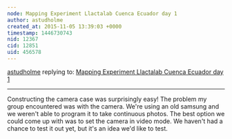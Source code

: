 ```yaml
---
node: Mapping Experiment Llactalab Cuenca Ecuador day 1
author: astudholme
created_at: 2015-11-05 13:39:03 +0000
timestamp: 1446730743
nid: 12367
cid: 12851
uid: 456578
---
```




[astudholme](../profile/astudholme) replying to: [Mapping Experiment Llactalab Cuenca Ecuador day 1](../notes/sebasvanegasb/11-04-2015/mapping-experiment-llactalab-cuenca-ecuador-day-1)

----
Constructing the camera case was surprisingly easy! The problem my group encountered was with the camera. We're using an old samsung and we weren't able to program it to take continuous photos. The best option we could come up with was to set the camera in video mode. We haven't had a chance to test it out yet, but it's an idea we'd like to test. 